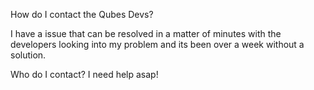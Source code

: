 How do I contact the Qubes Devs? 

I have a issue that can be resolved in a matter of minutes with the developers looking into my problem and its been over a week without a solution.

Who do I contact? I need help asap!